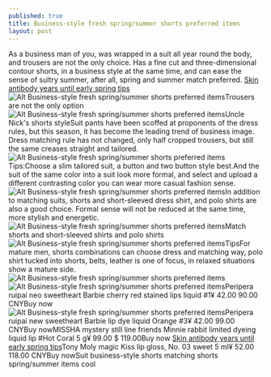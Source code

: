 ```yaml
---
published: true
title: Business-style fresh spring/summer shorts preferred items
layout: post
---
```

As a business man of you, was wrapped in a suit all year round the body, and trousers are not the only choice. Has a fine cut and three-dimensional contour shorts, in a business style at the same time, and can ease the sense of sultry summer, after all, spring and summer match preferred. [Skin antibody years until early spring tips](http://www.jigcase.com/2016/06/12/skin-antibody-years-until-early-spring-tips/)![Alt Business-style fresh spring/summer shorts preferred items](https://c1.staticflickr.com/9/8049/28974432792_95e11a3f0f.jpg)Trousers are not the only option![Alt Business-style fresh spring/summer shorts preferred items](https://c1.staticflickr.com/9/8362/28974440192_1f8c4a8c78_b.jpg)Uncle Nick\'s shorts styleSuit pants have been scoffed at proponents of the dress rules, but this season, it has become the leading trend of business image. Dress matching rule has not changed, only half cropped trousers, but still the same creases straight and tailored.![Alt Business-style fresh spring/summer shorts preferred items](https://c1.staticflickr.com/9/8192/28793391140_2d97a1f608_b.jpg)Tips:Choose a slim tailored suit, a button and two button style best.And the suit of the same color into a suit look more formal, and select and upload a different contrasting color you can wear more casual fashion sense.![Alt Business-style fresh spring/summer shorts preferred items](https://c1.staticflickr.com/9/8446/28458692174_de7a810be5_b.jpg)In addition to matching suits, shorts and short-sleeved dress shirt, and polo shirts are also a good choice. Formal sense will not be reduced at the same time, more stylish and energetic.![Alt Business-style fresh spring/summer shorts preferred items](https://c1.staticflickr.com/9/8369/28793408730_5f13d6ed57_b.jpg)Match shorts and short-sleeved shirts and polo shirts![Alt Business-style fresh spring/summer shorts preferred items](https://c1.staticflickr.com/9/8443/28974456492_1d1f92e578_z.jpg)TipsFor mature men, shorts combinations can choose dress and matching way, polo shirt tucked into shorts, belts, leather is one of focus, in relaxed situations show a mature side.![Alt Business-style fresh spring/summer shorts preferred items](https://c1.staticflickr.com/9/8309/29046966056_e897ba1904_z.jpg)![Alt Business-style fresh spring/summer shorts preferred items](https://c1.staticflickr.com/9/8650/29003123601_3a69dbdd7d_b.jpg)Peripera ruipai neo sweetheart Barbie cherry red stained lips liquid #1¥ 42.00 90.00 CNYBuy now![Alt Business-style fresh spring/summer shorts preferred items](https://c1.staticflickr.com/9/8221/28458718264_24c0675b1a_b.jpg)Peripera ruipai new sweetheart Barbie lip dye liquid Orange #3¥ 42.00 99.00 CNYBuy nowMISSHA mystery still line friends Minnie rabbit limited dyeing liquid lip #Hot Coral 5 g¥ 99.00 $ 119.00Buy now [Skin antibody years until early spring tips](http://www.jigcase.com/2016/06/12/skin-antibody-years-until-early-spring-tips/)Tony Moly magic Kiss lip gloss, No. 03 sweet 5 ml¥ 52.00 118.00 CNYBuy nowSuit business-style shorts matching shorts spring/summer items cool